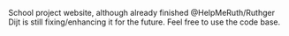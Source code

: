 School project website, although already finished @HelpMeRuth/Ruthger Dijt is still fixing/enhancing it for the future.
Feel free to use the code base.
